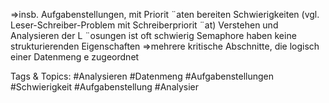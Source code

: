 ⇒insb. Aufgabenstellungen, mit Priorit ¨aten bereiten Schwierigkeiten
(vgl. Leser-Schreiber-Problem mit Schreiberpriorit ¨at)
Verstehen und Analysieren der L ¨osungen ist oft schwierig
Semaphore haben keine strukturierenden Eigenschaften
⇒mehrere kritische Abschnitte, die logisch einer Datenmeng e zugeordnet

   Tags & Topics:
   #Analysieren
   #Datenmeng
   #Aufgabenstellungen
   #Schwierigkeit
   #Aufgabenstellung
   #Analysier